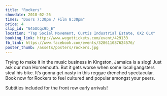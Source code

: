 ```yaml
---
title: "Rockers"
showdate: 2018-02-26
times: "Doors 7:30pm / Film 8:30pm"
price: 4
clip_id: "G45UCqx9b_E"
location: "Tap Social Movement, Curtis Industrial Estate, OX2 0LX"
booking_link: http://www.wegottickets.com/event/429133
fb_link: https://www.facebook.com/events/328611087624576/
poster_thumb: /assets/posters/rockers.jpg
---
```

Trying to make it in the music business in Kingston, Jamaica is a slog! Just ask our man Horsemouth. But it gets worse when some local gangsters steal his bike. It’s gonna get nasty in this reggae drenched spectacular. Book now for Rockers to feel cultured and popular amongst your peers.

Subtitles included for the front row early arrivals!